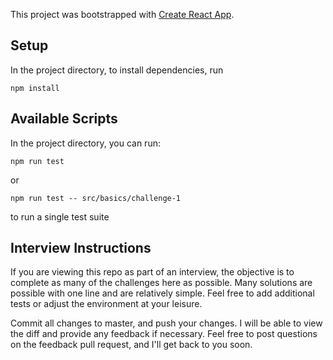 This project was bootstrapped with [Create React App](https://github.com/facebook/create-react-app).

## Setup

In the project directory, to install dependencies, run

`npm install`

## Available Scripts

In the project directory, you can run:

`npm run test`

or

`npm run test -- src/basics/challenge-1`

to run a single test suite

## Interview Instructions

If you are viewing this repo as part of an interview, the objective is to complete as many of the challenges here as possible. Many solutions are possible with one line and are relatively simple. Feel free to add additional tests or adjust the environment at your leisure.

Commit all changes to master, and push your changes. I will be able to view the diff and provide any feedback if necessary. Feel free to post questions on the feedback pull request, and I'll get back to you soon.
